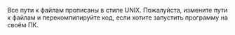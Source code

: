 Все пути к файлам прописаны в стиле UNIX. Пожалуйста, измените пути к файлам и перекомпилируйте код, если хотите запустить программу на своём ПК.